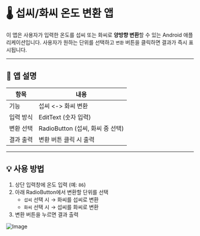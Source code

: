 # 🌡️ 섭씨/화씨 온도 변환 앱

이 앱은 사용자가 입력한 온도를 섭씨 또는 화씨로 **양방향 변환**할 수 있는 Android 애플리케이션입니다. 사용자가 원하는 단위를 선택하고 `변환` 버튼을 클릭하면 결과가 즉시 표시됩니다.

---

## 📱 앱 설명

| 항목 | 내용 |
|------|------|
| 기능 | 섭씨 <-> 화씨 변환 |
| 입력 방식 | EditText (숫자 입력) |
| 변환 선택 | RadioButton (섭씨, 화씨 중 선택) |
| 결과 출력 | 변환 버튼 클릭 시 출력 |

---

## 💡 사용 방법

1. 상단 입력창에 온도 입력 (예: `86`)
2. 아래 RadioButton에서 변환할 단위를 선택
   - `섭씨` 선택 시 → 화씨를 섭씨로 변환
   - `화씨` 선택 시 → 섭씨를 화씨로 변환
3. 변환 버튼을 누르면 결과 출력

![Image](https://github.com/user-attachments/assets/c3c3c3c0-d6f8-483e-83a5-223bfd442ab6)

